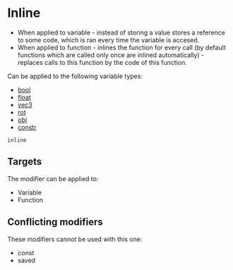 # Inline

- When applied to variable - instead of storing a value stores a reference to some code, which is ran every time the variable is accesed.
- When applied to function - inlines the function for every call (by default functions which are called only once are inlined automatically) - replaces calls to this function by the code of this function.

Can be applied to the following variable types:
- [bool](/MdDocs/Types/Bool.md)
- [float](/MdDocs/Types/Float.md)
- [vec3](/MdDocs/Types/Vec3.md)
- [rot](/MdDocs/Types/Rot.md)
- [obj](/MdDocs/Types/Obj.md)
- [constr](/MdDocs/Types/Constr.md)

```
inline
```

## Targets

The modifier can be applied to:
 - Variable
 - Function

## Conflicting modifiers

These modifiers cannot be used with this one:
 - const
 - saved

